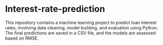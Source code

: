 # Interest-rate-prediction
This repository contains a machine learning project to predict loan interest rates, involving data cleaning, model building, and evaluation using Python. The final predictions are saved in a CSV file, and the models are assessed based on RMSE.
